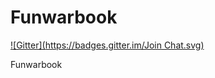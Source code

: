 Funwarbook
==========
[![Gitter](https://badges.gitter.im/Join Chat.svg)](https://gitter.im/lechiffre1987/Funwarbook?utm_source=badge&utm_medium=badge&utm_campaign=pr-badge&utm_content=badge)

Funwarbook
